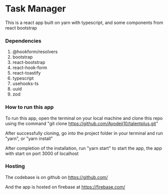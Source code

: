 # Task Manager

This is a react app built on yarn with typescript, and some components from react bootstrap

### Dependencies

1. @hookform/resolvers
2. bootstrap
3. react-bootstrap
4. react-hook-form
5. react-toastify
6. typescript
7. usehooks-ts
8. uuid
9. zod

### How to run this app

To run this app, open the terminal on your local machine and clone this repo using the command "git clone https://github.com/Ayodeji10/talentplus.git"

After successfully cloning, go into the project folder in your terminal and run "yarn", or "yarn install"

After completion of the installation, run "yarn start" to start the app, the app with start on port 3000 of localhost

### Hosting

The codebase is on github on https://github.com/

And the app is hosted on firebase at https://firebase.com/️
